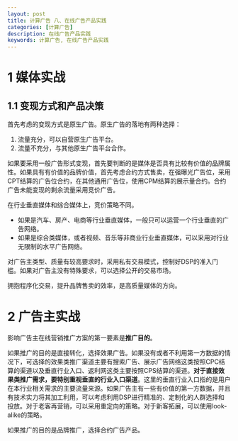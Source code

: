 ```yaml
---
layout: post
title: 计算广告 八、在线广告产品实践
categories: [计算广告]
description: 在线广告产品实践
keywords: 计算广告, 在线广告产品实践
---
```


# 1 媒体实战

## 1.1 变现方式和产品决策
首先考虑的变现方式是原生广告。原生广告的落地有两种选择：
1. 流量充分，可以自营原生广告平台。
2. 流量不充分，与其他原生广告平台合作。

如果要采用一般广告形式变现，首先要判断的是媒体是否具有比较有价值的品牌属性。如果具有有价值的品牌价值，首先考虑合约方式售卖，在强曝光广告位，采用CPT结算的广告位合约，在其他通用广告位，使用CPM结算的展示量合约。合约广告未能变现的剩余流量采用竞价广告。

在行业垂直媒体和综合媒体上，竞价策略不同。
* 如果是汽车、房产、电商等行业垂直媒体，一般只可以运营一个行业垂直的广告网络。
* 如果是综合类媒体，或者视频、音乐等非商业行业垂直媒体，可以采用对行业无限制的水平广告网络。

对广告主类型、质量有较高要求时，采用私有交易模式，控制好DSP的准入门槛。如果对广告主没有特殊要求，可以选择公开的交易市场。

拥抱程序化交易，提升品牌售卖的效率，是高质量媒体的方向。

# 2 广告主实战
影响广告主在线营销推广方案的第一要素是**推广目的**。

如果推广的目的是直接转化，选择效果广告。如果没有或者不利用第一方数据的情况下，可选择的效果类推广渠道主要有搜索广告、展示广告网络这类按照CPC结算的渠道以及垂直行业入口、返利网这类主要按照CPS结算的渠道。**对于直接效果类推广需求，要特别重视垂直的行业入口渠道**。这里的垂直行业入口指的是用户在本行业相关需求的主要流量来源。如果广告主有一些有价值的第一方数据，并且有技术实力将其加工利用，可以考虑利用DSP进行精准的、定制化的人群选择和投放。对于老客再营销，可以采用重定向的策略。对于新客拓展，可以使用look-alike的策略。

如果推广的目的是品牌推广，选择合约广告产品。
